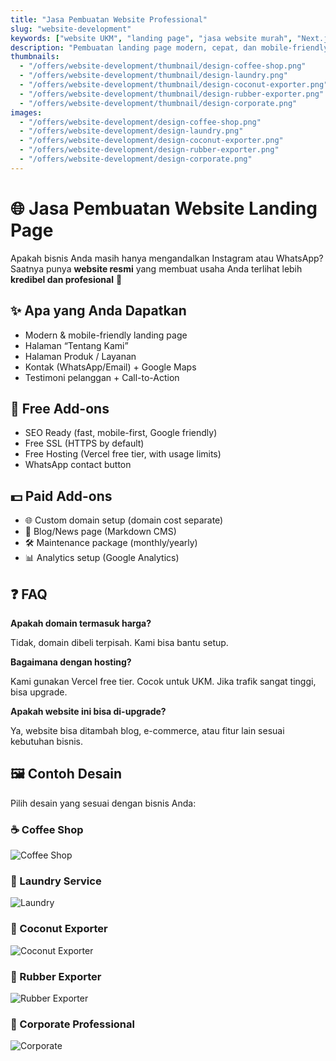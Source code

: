 ```yaml
---
title: "Jasa Pembuatan Website Professional"
slug: "website-development"
keywords: ["website UKM", "landing page", "jasa website murah", "Next.js"]
description: "Pembuatan landing page modern, cepat, dan mobile-friendly untuk UKM."
thumbnails:
  - "/offers/website-development/thumbnail/design-coffee-shop.png"
  - "/offers/website-development/thumbnail/design-laundry.png"
  - "/offers/website-development/thumbnail/design-coconut-exporter.png"
  - "/offers/website-development/thumbnail/design-rubber-exporter.png"
  - "/offers/website-development/thumbnail/design-corporate.png"
images:
  - "/offers/website-development/design-coffee-shop.png"
  - "/offers/website-development/design-laundry.png"
  - "/offers/website-development/design-coconut-exporter.png"
  - "/offers/website-development/design-rubber-exporter.png"
  - "/offers/website-development/design-corporate.png"
---
```


# 🌐 Jasa Pembuatan Website Landing Page

Apakah bisnis Anda masih hanya mengandalkan Instagram atau WhatsApp?  
Saatnya punya **website resmi** yang membuat usaha Anda terlihat lebih **kredibel dan profesional** 🚀  



## ✨ Apa yang Anda Dapatkan

- Modern & mobile-friendly landing page  
- Halaman “Tentang Kami”  
- Halaman Produk / Layanan  
- Kontak (WhatsApp/Email) + Google Maps  
- Testimoni pelanggan + Call-to-Action  



## 🎁 Free Add-ons

- SEO Ready (fast, mobile-first, Google friendly)  
- Free SSL (HTTPS by default)  
- Free Hosting (Vercel free tier, with usage limits)  
- WhatsApp contact button  



## 💵 Paid Add-ons

- 🌐 Custom domain setup (domain cost separate)  
- 📝 Blog/News page (Markdown CMS)  
- 🛠 Maintenance package (monthly/yearly)  
- 📊 Analytics setup (Google Analytics)  



## ❓ FAQ

**Apakah domain termasuk harga?**  

Tidak, domain dibeli terpisah. Kami bisa bantu setup.  

**Bagaimana dengan hosting?**  

Kami gunakan Vercel free tier. Cocok untuk UKM. Jika trafik sangat tinggi, bisa upgrade.  

**Apakah website ini bisa di-upgrade?**  

Ya, website bisa ditambah blog, e-commerce, atau fitur lain sesuai kebutuhan bisnis.  



## 🖼 Contoh Desain

Pilih desain yang sesuai dengan bisnis Anda:  

### ☕ Coffee Shop

![Coffee Shop](/offers/website-development/thumbnail/design-coffee-shop.png)  

### 🧺 Laundry Service

![Laundry](/offers/website-development/thumbnail/design-laundry.png)  

### 🥥 Coconut Exporter

![Coconut Exporter](/offers/website-development/thumbnail/design-coconut-exporter.png)  

### 🌳 Rubber Exporter

![Rubber Exporter](/offers/website-development/thumbnail/design-rubber-exporter.png)  

### 🏢 Corporate Professional

![Corporate](/offers/website-development/thumbnail/design-corporate.png)  

<!--
### 🖨 Photocopy & Print Service

![Photocopy](/offers/website-development/thumbnail/design-photocopy.png)  
-->
